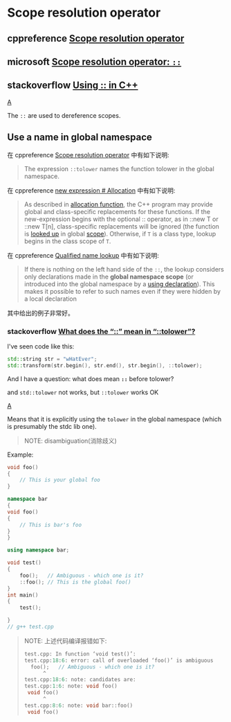 # Scope resolution operator



## cppreference [Scope resolution operator](https://en.cppreference.com/w/cpp/language/identifiers#Qualified_identifiers) 



## microsoft [Scope resolution operator: `::`](https://docs.microsoft.com/en-us/cpp/cpp/scope-resolution-operator?view=msvc-160&viewFallbackFrom=vs-2017)



## stackoverflow [Using :: in C++](https://stackoverflow.com/questions/15649580/using-in-c)

[A](https://stackoverflow.com/a/15649711)

The `::` are used to dereference scopes.



## Use a name in global namespace

在 cppreference [Scope resolution operator](https://en.cppreference.com/w/cpp/language/identifiers#Qualified_identifiers) 中有如下说明:

> The expression `::tolower` names the function tolower in the global namespace. 

在 cppreference [new expression # Allocation](https://en.cppreference.com/w/cpp/language/new#Allocation) 中有如下说明:

> As described in [allocation function](https://en.cppreference.com/w/cpp/memory/new/operator_new), the C++ program may provide global and class-specific replacements for these functions. If the new-expression begins with the optional :: operator, as in ::new T or ::new T[n], class-specific replacements will be ignored (the function is [looked up](https://en.cppreference.com/w/cpp/language/lookup) in global [scope](https://en.cppreference.com/w/cpp/language/scope)). Otherwise, if `T` is a class type, lookup begins in the class scope of `T`.

在 cppreference [Qualified name lookup](https://en.cppreference.com/w/cpp/language/qualified_lookup) 中有如下说明:

> If there is nothing on the left hand side of the `::`, the lookup considers only declarations made in the **global namespace scope** (or introduced into the global namespace by a [using declaration](https://en.cppreference.com/w/cpp/language/namespace)). This makes it possible to refer to such names even if they were hidden by a local declaration

其中给出的例子非常好。

### stackoverflow [What does the “::” mean in “::tolower”?](https://stackoverflow.com/questions/5270780/what-does-the-mean-in-tolower)

I've seen code like this:

```C++
std::string str = "wHatEver";
std::transform(str.begin(), str.end(), str.begin(), ::tolower);
```

And I have a question: what does mean **`::`** before tolower?

and `std::tolower` not works, but `::tolower` works OK

[A](https://stackoverflow.com/a/5270813)

Means that it is explicitly using the `tolower` in the global namespace (which is presumably the stdc lib one).

> NOTE: disambiguation(消除歧义)

Example:

```C++
void foo()
{
	// This is your global foo
}

namespace bar
{
void foo()
{
	// This is bar's foo
}
}

using namespace bar;

void test()
{
	foo();   // Ambiguous - which one is it?
	::foo(); // This is the global foo()
}
int main()
{
	test();

}
// g++ test.cpp

```

> NOTE: 上述代码编译报错如下:
>
> ```C++
> test.cpp: In function ‘void test()’:
> test.cpp:18:6: error: call of overloaded ‘foo()’ is ambiguous
>   foo();   // Ambiguous - which one is it?
>       ^
> test.cpp:18:6: note: candidates are:
> test.cpp:1:6: note: void foo()
>  void foo()
>       ^
> test.cpp:8:6: note: void bar::foo()
>  void foo()
> 
> ```
>
> 